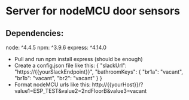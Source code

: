 # Server for nodeMCU door sensors

## Dependencies:
node: ^4.4.5
npm: ^3.9.6
express: ^4.14.0

* Pull and run npm install express (should be enough)
* Create a config.json file like this:
    {
      "slackUrl": "https://{{yourSlackEndpoint}}",
      "bathroomKeys": {
        "br1a": "vacant",
        "br1b": "vacant",
        "br2": "vacant"
      }
    }
* Format nodeMCU urls like this: http://{{yourHost}}/?value1=ESP_TEST&value2=2ndFloorB&value3=vacant 
